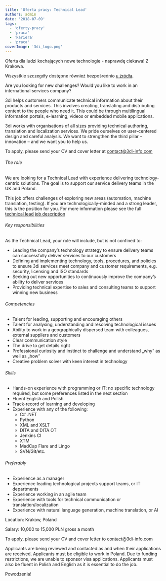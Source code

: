 ```yaml
---
title: 'Oferta pracy: Technical Lead'
authors: admin
date: '2018-07-09'
tags:
  - 'oferty-pracy'
  - 'praca'
  - 'kariera'
  - 'praca'
coverImage: '3di_logo.png'
---
```


Oferta dla ludzi kochających nowe technologie - naprawdę ciekawa! Z Krakowa.

<!--truncate-->

Wszystkie szczegóły dostępne również bezpośrednio
[u źródła](https://3di-info.com/technical-lead-krakow/).

Are you looking for new challenges? Would you like to work in an international
services company?

3di helps customers communicate technical information about their products and
services. This involves creating, translating and distributing content to the
people who need it. This could be through multilingual information portals,
e-learning, videos or embedded mobile applications.

3di works with organisations of all sizes providing technical authoring,
translation and localization services. We pride ourselves on user-centered
design and careful analysis. We want to strengthen the third pillar – innovation
– and we want you to help us.

To apply, please send your CV and cover letter at
[contact@3di-info.com](mailto:contact@3di-info.com)

###### The role

We are looking for a Technical Lead with experience delivering
technology-centric solutions. The goal is to support our service delivery teams
in the UK and Poland.

This job offers challenges of exploring new areas (automation, machine
translation, testing). If you are technologically-minded and a strong leader,
this is the position for you. For more information please see the full
[technical lead job description](https://3di-info.com/technical-lead-job-description/)

###### Key responsibilities

As the Technical Lead, your role will include, but is not confined to:

- Leading the company’s technology strategy to ensure delivery teams can
  successfully deliver services to our customers
- Defining and implementing technology, tools, procedures, and policies to
  ensure 3di services meet company and customer requirements, e.g. security,
  licensing and ISO standards
- Seeking out new opportunities to continuously improve the company’s ability to
  deliver services
- Providing technical expertise to sales and consulting teams to support winning
  new business

###### Competencies

- Talent for leading, supporting and encouraging others
- Talent for analysing, understanding and resolving technological issues
- Ability to work in a geographically dispersed team with colleagues, external
  suppliers and customers
- Clear communication style
- The drive to get details right
- Professional curiosity and instinct to challenge and understand „why” as well
  as „how”
- Creative problem solver with keen interest in technology

###### Skills

- Hands-on experience with programming or IT; no specific technology required,
  but some preferences listed in the next section
- Fluent English and Polish
- Track-record of learning and developing
- Experience with any of the following:
  - C# .NET
  - Python
  - XML and XSLT
  - DITA and DITA OT
  - Jenkins CI
  - XTM
  - MadCap Flare and Lingo
  - SVN/Git/etc.

###### Preferably

- Experience as a manager
- Experience leading technological projects support teams, or IT departments
- Experience working in an agile team
- Experience with tools for technical communication or translation/localization
- Experience with natural language generation, machine translation, or AI

Location: Krakow, Poland

Salary: 10,000 to 15,000 PLN gross a month

To apply, please send your CV and cover letter to
[contact@3di-info.com](mailto:contact@3di-info.com)

Applicants are being reviewed and contacted as and when their applications are
received. Applicants must be eligible to work in Poland. Due to funding
restrictions, we are unable to sponsor visa applications. Applicants must also
be fluent in Polish and English as it is essential to do the job.

Powodzenia!
